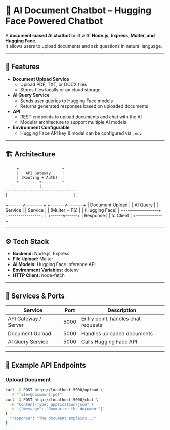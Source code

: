 # 🤖 AI Document Chatbot – Hugging Face Powered Chatbot

A **document-based AI chatbot** built with **Node.js, Express, Multer, and Hugging Face**.  
It allows users to upload documents and ask questions in natural language.

---

## 🚀 Features

* **Document Upload Service**
  * Upload PDF, TXT, or DOCX files
  * Stores files locally or on cloud storage
* **AI Query Service**
  * Sends user queries to Hugging Face models
  * Returns generated responses based on uploaded documents
* **API**
  * REST endpoints to upload documents and chat with the AI
  * Modular architecture to support multiple AI models
* **Environment Configurable**
  * Hugging Face API key & model can be configured via `.env`

---

## 🏗️ Architecture

         +-------------------+
         |   API Gateway     |
         | (Routing + Auth)  |
         +---------+---------+
                   |
    -------------------------------
    |                             |

+-------v---------+ +-------v--------+
| Document Upload | | AI Query |
| Service | | Service |
| (Multer + FS) | | (Hugging Face) |
+-----------------+ +----------------+
|
+------v------+
| Response |
| to Client |
+-------------+


---

## ⚙️ Tech Stack

* **Backend:** Node.js, Express
* **File Upload:** Multer
* **AI Models:** Hugging Face Inference API
* **Environment Variables:** dotenv
* **HTTP Client:** node-fetch

---

## 📂 Services & Ports

| Service              | Port | Description                        |
| -------------------- | ---- | ---------------------------------- |
| API Gateway / Server | 5000 | Entry point, handles chat requests |
| Document Upload      | 5000 | Handles uploaded documents         |
| AI Query Service     | 5000 | Calls Hugging Face API             |

---

## 🔑 Example API Endpoints

### Upload Document

```bash
curl -X POST http://localhost:5000/upload \
  -F "file=@document.pdf"
curl -X POST http://localhost:5000/chat \
  -H "Content-Type: application/json" \
  -d '{"message": "Summarize the document"}'
{
  "response": "The document explains..."
}
